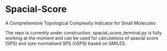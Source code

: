 # Spacial-Score
A Comprehensive Topological Complexity Indicator for Small Molecules

The repo is currently under construction. spacial_score_terminal.py is fully working at the moment and can be used for calculations of spacial score (SPS) and size-normalised SPS (nSPS) based on SMILES.
